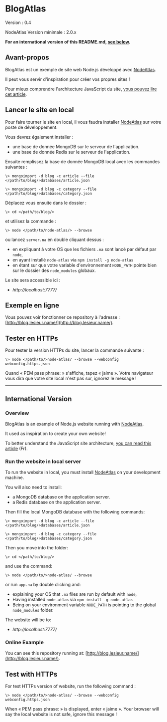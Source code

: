 # BlogAtlas #

Version : 0.4

NodeAtlas Version minimale : 2.0.x

**For an international version of this README.md, [see below](#international-version).**



## Avant-propos ##

BlogAtlas est un exemple de site web Node.js développé avec [NodeAtlas](https://node-atlas.js.org/).

Il peut vous servir d'inspiration pour créer vos propres sites !

Pour mieux comprendre l'architecture JavaScript du site, [vous pouvez lire cet article](http://blog.lesieur.name/structurer-le-javascript-de-son-site-avec-ou-sans-framework/).



## Lancer le site en local ##

Pour faire tourner le site en local, il vous faudra installer [NodeAtlas](https://node-atlas.js.org/) sur votre poste de développement.

Vous devrez également installer :
- une base de donnée MongoDB sur le serveur de l'application.
- une base de donnée Redis sur le serveur de l'application.

Ensuite remplissez la base de donnée MongoDB local avec les commandes suivantes :

```
\> mongoimport -d blog -c article --file </path/to/blog/>databases/article.json
```

```
\> mongoimport -d blog -c category --file </path/to/blog/>databases/category.json
```

Déplacez vous ensuite dans le dossier :


```
\> cd </path/to/blog/>
```

et utilisez la commande :

```
\> node </path/to/node-atlas/> --browse
```

ou lancez `server.na` en double cliquant dessus :
- en expliquant à votre OS que les fichiers `.na` sont lancé par défaut par `node`,
- en ayant installé `node-atlas` via `npm install -g node-atlas`
- en étant sur que votre variable d'environnement `NODE_PATH` pointe bien sur le dossier des `node_modules` globaux.

Le site sera accessible ici :

- *http://localhost:7777/*



## Exemple en ligne ##

Vous pouvez voir fonctionner ce repository à l'adresse : [http://blog.lesieur.name/](http://blog.lesieur.name/).



## Tester en HTTPs ##

Pour tester la version HTTPs du site, lancer la commande suivante :

```
\> node </path/to/>node-atlas/ --browse --webconfig webconfig.https.json
```

Quand « PEM pass phrase: » s'affiche, tapez « jaime ». Votre navigateur vous dira que votre site local n'est pas sur, ignorez le message !



-----


## International Version ##

### Overview ###

BlogAtlas is an example of Node.js website running with [NodeAtlas](https://node-atlas.js.org/).

It used as inspiration to create your own website!

To better understand the JavaScript site architecture, [you can read this article](http://blog.lesieur.name/structurer-le-javascript-de-son-site-avec-ou-sans-framework/) (Fr).



### Run the website in local server ###

To run the website in local, you must install [NodeAtlas](https://node-atlas.js.org/) on your development machine.

You will also need to install:
- a MongoDB database on the application server.
- a Redis database on the application server.

Then fill the local MongoDB database with the following commands:

```
\> mongoimport -d blog -c article --file </path/to/blog/>databases/article.json
```

```
\> mongoimport -d blog -c category --file </path/to/blog/>databases/category.json
```

Then you move into the folder:


```
\> cd </path/to/blog/>
```

and use the command:

```
\> node </path/to/>node-atlas/ --browse
```

or run `app.na` by double clicking and:
- explaining your OS that `.na` files are run by default with `node`,
- Having installed `node-atlas` via `npm install -g node-atlas`
- Being on your environment variable `NODE_PATH` is pointing to the global `node_modules` folder.

The website will be to:

- *http://localhost:7777/*



### Online Example ###

You can see this repository running at: [http://blog.lesieur.name/](http://blog.lesieur.name/).



## Test with HTTPs ##

For test HTTPs version of website, run the following command :

```
\> node </path/to/>node-atlas/ --browse --webconfig webconfig.https.json
```

When « PEM pass phrase: » is displayed, enter « jaime ». Your browser will say the local website is not safe, ignore this message !
